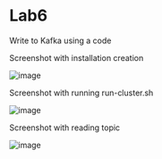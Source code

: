 # Lab6
 Write to Kafka using a code

Screenshot with installation creation

![image](https://user-images.githubusercontent.com/102665740/173093658-9ad72eec-d104-4f84-9539-9fa925cf8492.png)

Screenshot with running run-cluster.sh 

![image](https://user-images.githubusercontent.com/102665740/173094560-fd3f1617-f958-4ef5-9ee0-c0dbb3e64db7.png)


Screenshot with reading topic

![image](https://user-images.githubusercontent.com/102665740/173104410-88304c5f-35ff-4830-8e1e-6c8684882d78.png)
